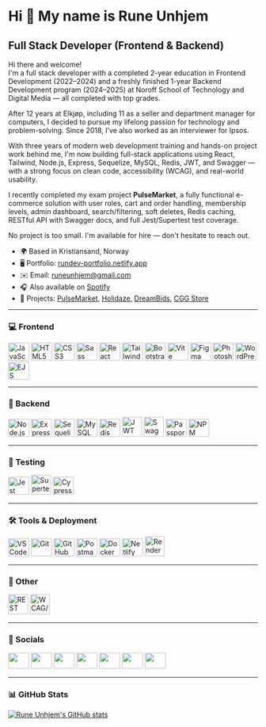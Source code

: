Hi 👋 My name is Rune Unhjem
============================

Full Stack Developer (Frontend & Backend)
------------------------------------------

Hi there and welcome!  
I'm a full stack developer with a completed 2-year education in Frontend Development (2022–2024) and a freshly finished 1-year Backend Development program (2024–2025) at Noroff School of Technology and Digital Media — all completed with top grades.

After 12 years at Elkjøp, including 11 as a seller and department manager for computers, I decided to pursue my lifelong passion for technology and problem-solving. Since 2018, I’ve also worked as an interviewer for Ipsos.

With three years of modern web development training and hands-on project work behind me, I'm now building full-stack applications using React, Tailwind, Node.js, Express, Sequelize, MySQL, Redis, JWT, and Swagger — with a strong focus on clean code, accessibility (WCAG), and real-world usability.

I recently completed my exam project **PulseMarket**, a fully functional e-commerce solution with user roles, cart and order handling, membership levels, admin dashboard, search/filtering, soft deletes, Redis caching, RESTful API with Swagger docs, and full Jest/Supertest test coverage.

No project is too small. I'm available for hire — don't hesitate to reach out.

* 🌍 Based in Kristiansand, Norway  
* 🖥️ Portfolio: [rundev-portfolio.netlify.app](https://rundev-portfolio.netlify.app/)  
* ✉️ Email: [runeunhjem@gmail.com](mailto:runeunhjem@gmail.com)  
* 🎧 Also available on [Spotify](https://open.spotify.com/artist/56ZSG2Q1JKydX5X9rTZxrq?si=787xAZCQT2yu8PKN5Dhopw)  
* 🚀 Projects: [PulseMarket](https://github.com/runeunhjem/PulseMarket), [Holidaze](https://rundev-holidaze.netlify.app/home), [DreamBids](https://runeunhjem-sp2.netlify.app/), [CGG Store](https://javascript-frameworks-ca-react.netlify.app/)

---

### 💻 Frontend
<p align="left">
<a href="https://developer.mozilla.org/en-US/docs/Web/JavaScript"><img src="https://raw.githubusercontent.com/danielcranney/readme-generator/main/public/icons/skills/javascript-colored.svg" width="42" height="36" alt="JavaScript" /></a>
<a href="https://developer.mozilla.org/en-US/docs/Glossary/HTML5"><img src="https://raw.githubusercontent.com/danielcranney/readme-generator/main/public/icons/skills/html5-colored.svg" width="42" height="36" alt="HTML5" /></a>
<a href="https://www.w3.org/TR/CSS/#css"><img src="https://raw.githubusercontent.com/danielcranney/readme-generator/main/public/icons/skills/css3-colored.svg" width="42" height="36" alt="CSS3" /></a>
<a href="https://sass-lang.com/"><img src="https://raw.githubusercontent.com/danielcranney/readme-generator/main/public/icons/skills/sass-colored.svg" width="42" height="36" alt="Sass" /></a>
<a href="https://react.dev/"><img src="https://www.svgrepo.com/show/354259/react.svg" width="42" height="36" alt="React" /></a>
<a href="https://tailwindcss.com/"><img src="https://www.svgrepo.com/show/374118/tailwind.svg" width="42" height="36" alt="Tailwind" /></a>
<a href="https://getbootstrap.com/"><img src="https://raw.githubusercontent.com/danielcranney/readme-generator/main/public/icons/skills/bootstrap-colored.svg" width="42" height="36" alt="Bootstrap" /></a>
<a href="https://vitejs.dev/"><img src="https://www.svgrepo.com/show/374167/vite.svg" width="42" height="36" alt="Vite" /></a>
<a href="https://www.figma.com/"><img src="https://raw.githubusercontent.com/danielcranney/readme-generator/main/public/icons/skills/figma-colored.svg" width="42" height="36" alt="Figma" /></a>
<a href="https://www.adobe.com/products/photoshop.html"><img src="https://raw.githubusercontent.com/danielcranney/readme-generator/main/public/icons/skills/photoshop-colored.svg" width="42" height="36" alt="Photoshop" /></a>
<a href="https://wordpress.com/"><img src="https://skillicons.dev/icons?i=wordpress" width="42" height="36" alt="WordPress" /></a>
<a href="https://ejs.co/"><img src="https://img.icons8.com/color/512/ejs.png" width="42" height="36" alt="EJS" /></a>
</p>

---

### 🔧 Backend
<p align="left">
<a href="https://nodejs.org/"><img src="https://skillicons.dev/icons?i=nodejs" width="42" height="36" alt="Node.js" /></a>
<a href="https://expressjs.com/"><img src="https://skillicons.dev/icons?i=express" width="42" height="36" alt="Express.js" /></a>
<a href="https://sequelize.org/"><img src="https://sequelize.org/img/logo.svg" width="42" height="36" alt="Sequelize" /></a>
<a href="https://www.mysql.com/"><img src="https://skillicons.dev/icons?i=mysql" width="42" height="36" alt="MySQL" /></a>
<a href="https://redis.io/"><img src="https://skillicons.dev/icons?i=redis" width="42" height="36" alt="Redis" /></a>
<a href="https://jwt.io/"><img src="https://jwt.io/apple-icon/256?c8286793fc3e08ca" width="40" height="40" alt="JWT" /></a>
<a href="https://swagger.io/"><img src="https://images.seeklogo.com/logo-png/33/2/swagger-logo-png_seeklogo-338589.png" width="40" height="40" alt="Swagger" /></a>
<a href="https://www.passportjs.org/"><img src="https://encrypted-tbn0.gstatic.com/images?q=tbn:ANd9GcSdc4oWlHDoJZvdUDU0aC9q_7001R8j5StJxtME4RGjQxaRfmO_rJ0CE9Oxqv_kdkAHphU&usqp=CAU" width="42" height="36" alt="Passport.js" /></a>
<a href="https://www.npmjs.com/"><img src="https://skillicons.dev/icons?i=npm" width="42" height="36" alt="NPM" /></a>
</p>

---

### 🧪 Testing
<p align="left">
<a href="https://jestjs.io/"><img src="https://www.svgrepo.com/show/353930/jest.svg" width="42" height="36" alt="Jest" /></a>
<a href="https://github.com/visionmedia/supertest"><img src="https://www.checkops.com/content/images/2024/10/8NFh404p_400x400-1.jpg" width="40" height="40" alt="Supertest" /></a>
<a href="https://www.cypress.io/"><img src="https://www.svgrepo.com/show/330247/cypress.svg" width="42" height="36" alt="Cypress" /></a>
</p>

---

### 🛠️ Tools & Deployment
<p align="left">
<a href="https://code.visualstudio.com/"><img src="https://skillicons.dev/icons?i=vscode" width="42" height="36" alt="VS Code" /></a>
<a href="https://git-scm.com/"><img src="https://skillicons.dev/icons?i=git" width="42" height="36" alt="Git" /></a>
<a href="https://github.com/"><img src="https://skillicons.dev/icons?i=github" width="42" height="36" alt="GitHub" /></a>
<a href="https://www.postman.com/"><img src="https://skillicons.dev/icons?i=postman" width="42" height="36" alt="Postman" /></a>
<a href="https://www.docker.com/"><img src="https://skillicons.dev/icons?i=docker" width="42" height="36" alt="Docker" /></a>
<a href="https://www.netlify.com/"><img src="https://skillicons.dev/icons?i=netlify" width="42" height="36" alt="Netlify" /></a>
<a href="https://render.com/"><img src="https://pbs.twimg.com/profile_images/1735429515541938176/zOO1N7Su_400x400.jpg" width="40" height="40" alt="Render" /></a>
</p>

---

### 🧩 Other
<p align="left">
<a href="https://restfulapi.net/"><img src="https://encrypted-tbn0.gstatic.com/images?q=tbn:ANd9GcRL_CvWdyQiIUOMvI208iJGa-yGC92g3szRKw&s" width="40" height="40" alt="REST API" /></a>
<a href="https://www.w3.org/WAI/standards-guidelines/wcag/"><img src="https://encrypted-tbn0.gstatic.com/images?q=tbn:ANd9GcTdPQT2T9QHaFcLANweZVG2ixlfmAB5r7P5qA&s" width="40" height="40" alt="WCAG/ARIA" /></a>
</p>

---

### 📱 Socials

<p align="left">
   <a href="https://discord.com/users/Rune Unhjem – Aug22 FT#3390"><img src="https://raw.githubusercontent.com/danielcranney/readme-generator/main/public/icons/socials/discord.svg" width="42" height="32" /></a>
   <a href="https://www.facebook.com/runeunhjem"><img src="https://raw.githubusercontent.com/danielcranney/readme-generator/main/public/icons/socials/facebook.svg" width="42" height="32" /></a>
   <a href="https://www.github.com/runeunhjem"><img src="https://raw.githubusercontent.com/danielcranney/readme-generator/main/public/icons/socials/github.svg" width="42" height="32" /></a>
   <a href="http://www.instagram.com/runeunhjem"><img src="https://raw.githubusercontent.com/danielcranney/readme-generator/main/public/icons/socials/instagram.svg" width="42" height="32" /></a>
   <a href="https://www.linkedin.com/in/runeunhjem"><img src="https://raw.githubusercontent.com/danielcranney/readme-generator/main/public/icons/socials/linkedin.svg" width="42" height="32" /></a>
   <a href="https://www.twitter.com/runeunhjem"><img src="https://raw.githubusercontent.com/danielcranney/readme-generator/main/public/icons/socials/twitter.svg" width="42" height="32" /></a>
   <a href="https://www.youtube.com/c/runeunhjem"><img src="https://raw.githubusercontent.com/danielcranney/readme-generator/main/public/icons/socials/youtube.svg" width="42" height="32" /></a>
</p>

---

### 📊 GitHub Stats

<a href="https://github.com/runeunhjem">
  <img src="https://github-readme-stats.vercel.app/api?username=runeunhjem&show_icons=true&count_private=true&title_color=0891b2&text_color=ffffff&icon_color=0891b2&bg_color=1c1917&hide_border=true" alt="Rune Unhjem's GitHub stats" />
</a>

